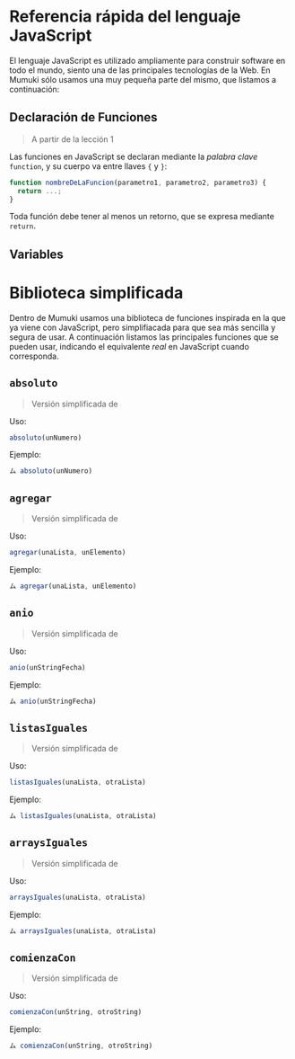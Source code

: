 # Referencia rápida del lenguaje JavaScript

El lenguaje JavaScript es utilizado ampliamente para construir software en todo el mundo, siento una de las principales tecnologías de la Web. En Mumuki sólo usamos una muy pequeña parte del mismo, que listamos a continuación:

## Declaración de Funciones

> A partir de la lección 1

Las funciones en JavaScript se declaran mediante la _palabra clave_ `function`, y su cuerpo va entre llaves `{` y `}`: 

```javascript
function nombreDeLaFuncion(parametro1, parametro2, parametro3) {
  return ...;
}
```

Toda función debe tener al menos un retorno, que se expresa mediante `return`. 

## Variables





# Biblioteca simplificada 

Dentro de Mumuki usamos una biblioteca de funciones inspirada en la que ya viene con JavaScript, 
pero simplifiacada para que sea más sencilla y segura de usar. A continuación listamos las principales funciones que se 
pueden usar, indicando el equivalente _real_ en JavaScript cuando corresponda. 

## `absoluto`

> Versión simplificada de []()

Uso: 

```javascript
absoluto(unNumero)
```

Ejemplo:

```javascript
ム absoluto(unNumero)

```

## `agregar`

> Versión simplificada de []()

Uso: 

```javascript
agregar(unaLista, unElemento)
```

Ejemplo:

```javascript
ム agregar(unaLista, unElemento)

```

## `anio`

> Versión simplificada de []()

Uso: 

```javascript
anio(unStringFecha)
```

Ejemplo:

```javascript
ム anio(unStringFecha)

```


## `listasIguales`

> Versión simplificada de []()

Uso: 

```javascript
listasIguales(unaLista, otraLista)
```

Ejemplo:

```javascript
ム listasIguales(unaLista, otraLista)

```

## `arraysIguales`

> Versión simplificada de []()

Uso: 

```javascript
arraysIguales(unaLista, otraLista)
```

Ejemplo:

```javascript
ム arraysIguales(unaLista, otraLista)

```


## `comienzaCon`

> Versión simplificada de []()

Uso: 

```javascript
comienzaCon(unString, otroString)
```

Ejemplo:

```javascript
ム comienzaCon(unString, otroString)

```
